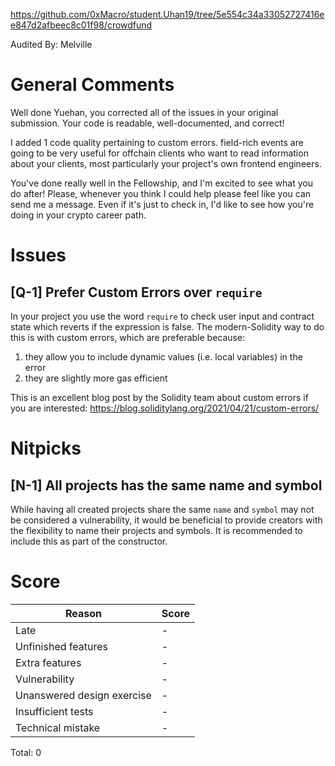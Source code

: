 https://github.com/0xMacro/student.Uhan19/tree/5e554c34a33052727416ee847d2afbeec8c01f98/crowdfund

Audited By: Melville

# General Comments

Well done Yuehan, you corrected all of the issues in your original submission. Your code is readable, well-documented, and correct!

I added 1 code quality pertaining to custom errors. field-rich events are going to be very useful for offchain clients who want to read information about your clients, most particularly your project's own frontend engineers.

You've done really well in the Fellowship, and I'm excited to see what you do after! Please, whenever you think I could help please feel like you can send me a message. Even if it's just to check in, I'd like to see how you're doing in your crypto career path.

# Issues

## **[Q-1]** Prefer Custom Errors over `require`

In your project you use the word `require` to check user input and contract state which reverts if the expression is false. The modern-Solidity way to do this is with custom errors, which are preferable because:
1) they allow you to include dynamic values (i.e. local variables) in the error
2) they are slightly more gas efficient

This is an excellent blog post by the Solidity team about custom errors if you are interested: https://blog.soliditylang.org/2021/04/21/custom-errors/

# Nitpicks

## **[N-1]** All projects has the same name and symbol

While having all created projects share the same `name` and `symbol` may not be considered a vulnerability, it would be beneficial to provide creators with the flexibility to name their projects and symbols. It is recommended to include this as part of the constructor.


# Score

| Reason                     | Score |
| -------------------------- | ----- |
| Late                       | -     |
| Unfinished features        | -     |
| Extra features             | -     |
| Vulnerability              | -     |
| Unanswered design exercise | -     |
| Insufficient tests         | -     |
| Technical mistake          | -     |

Total: 0
